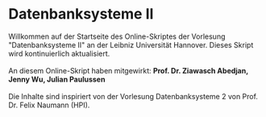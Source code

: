 # Datenbanksysteme II

Willkommen auf der Startseite des Online-Skriptes der Vorlesung "Datenbanksysteme II" an der Leibniz Universität Hannover. Dieses Skript wird kontinuierlich aktualisiert.
<br>
<br>
An diesem Online-Skript haben mitgewirkt: **Prof. Dr. Ziawasch Abedjan, Jenny Wu, Julian Paulussen**
<br>
<br>
Die Inhalte sind inspiriert von der Vorlesung Datenbanksysteme 2 von Prof. Dr. Felix Naumann (HPI).

```{tableofcontents}
```
